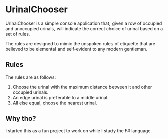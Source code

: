 # UrinalChooser

UrinalChooser is a simple console application that, given a row of occupied and unoccupied urinals, will indicate the correct choice of urinal based on a set of rules.

The rules are designed to mimic the unspoken rules of etiquette that are believed to be elemental and self-evident to any modern gentleman.

## Rules

The rules are as follows:
1. Choose the urinal with the maximum distance between it and other occupied urinals.
2. An edge urinal is preferable to a middle urinal.
3. All else equal, choose the nearest urinal.

## Why tho?

I started this as a fun project to work on while I study the F# language.